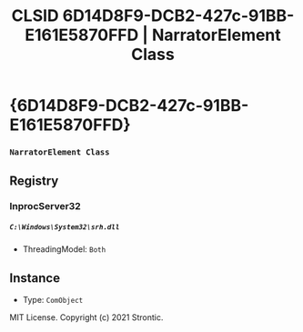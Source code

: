 ﻿---
title: "CLSID 6D14D8F9-DCB2-427c-91BB-E161E5870FFD | NarratorElement Class"
excerpt: What is COM-Object CLSID 6D14D8F9-DCB2-427c-91BB-E161E5870FFD?
---

# {6D14D8F9-DCB2-427c-91BB-E161E5870FFD}

### `NarratorElement Class`

## Registry


### InprocServer32

##### `C:\Windows\System32\srh.dll`
* ThreadingModel: `Both`

## Instance

* Type: `ComObject`

MIT License. Copyright (c) 2021 Strontic.


